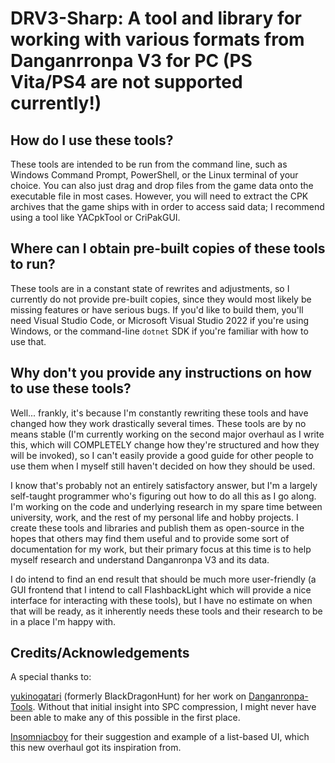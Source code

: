 # DRV3-Sharp: A tool and library for working with various formats from Danganrronpa V3 for PC (PS Vita/PS4 are not supported currently!)

## How do I use these tools?
These tools are intended to be run from the command line, such as Windows Command Prompt, PowerShell, or the Linux terminal of your choice. You can also just drag and drop files from the game data onto the executable file in most cases. However, you will need to extract the CPK archives that the game ships with in order to access said data; I recommend using a tool like YACpkTool or CriPakGUI.

## Where can I obtain pre-built copies of these tools to run?
These tools are in a constant state of rewrites and adjustments, so I currently do not provide pre-built copies, since they would most likely be missing features or have serious bugs. If you'd like to build them, you'll need Visual Studio Code, or Microsoft Visual Studio 2022 if you're using Windows, or the command-line `dotnet` SDK if you're familiar with how to use that.

## Why don't you provide any instructions on how to use these tools?
Well... frankly, it's because I'm constantly rewriting these tools and have changed how they work drastically several times. These tools are by no means stable (I'm currently working on the second major overhaul as I write this, which will COMPLETELY change how they're structured and how they will be invoked), so I can't easily provide a good guide for other people to use them when I myself still haven't decided on how they should be used.

I know that's probably not an entirely satisfactory answer, but I'm a largely self-taught programmer who's figuring out how to do all this as I go along. I'm working on the code and underlying research in my spare time between university, work, and the rest of my personal life and hobby projects. I create these tools and libraries and publish them as open-source in the hopes that others may find them useful and to provide some sort of documentation for my work, but their primary focus at this time is to help myself research and understand Danganronpa V3 and its data.

I do intend to find an end result that should be much more user-friendly (a GUI frontend that I intend to call FlashbackLight which will provide a nice interface for interacting with these tools), but I have no estimate on when that will be ready, as it inherently needs these tools and their research to be in a place I'm happy with.

## Credits/Acknowledgements
A special thanks to:

[yukinogatari](https://github.com/yukinogatari) (formerly BlackDragonHunt) for her work on [Danganronpa-Tools](https://github.com/yukinogatari/Danganronpa-Tools). Without that initial insight into SPC compression, I might never have been able to make any of this possible in the first place.

[Insomniacboy](https://github.com/Insomniacboy) for their suggestion and example of a list-based UI, which this new overhaul got its inspiration from.
